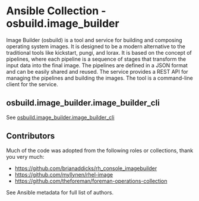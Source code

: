 # Ansible Collection - osbuild.image_builder

Image Builder (osbuild) is a tool and service for building and composing operating system images. It is
designed to be a modern alternative to the traditional tools like kickstart, pungi, and lorax. It is based on the
concept of pipelines, where each pipeline is a sequence of stages that transform the input data into the final image.
The pipelines are defined in a JSON format and can be easily shared and reused. The service provides a REST API for
managing the pipelines and building the images. The tool is a command-line client for the service.

## osbuild.image_builder.image_builder_cli

See [osbuild.image_builder.image_builder_cli](roles/image_builder_cli)

## Contributors

Much of the code was adopted from the following roles or collections, thank you very much:

* https://github.com/brianaddicks/rh_console_imagebuilder 
* https://github.com/myllynen/rhel-image
* https://github.com/theforeman/foreman-operations-collection

See Ansible metadata for full list of authors.
